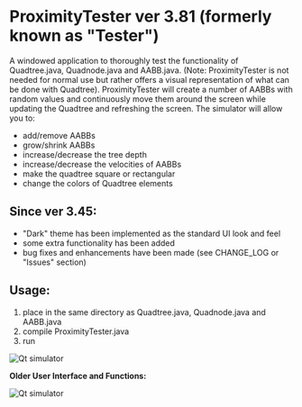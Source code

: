 # ProximityTester ver 3.81 (formerly known as "Tester")

A windowed application to thoroughly test the functionality of Quadtree.java, Quadnode.java and AABB.java. (Note: ProximityTester is not needed for normal use but rather offers a visual representation of what can be done with Quadtree). ProximityTester will create a number of AABBs with random values and continuously move them around the screen while updating the Quadtree and refreshing the screen. The simulator will allow you to:

- add/remove AABBs
- grow/shrink AABBs
- increase/decrease the tree depth
- increase/decrease the velocities of AABBs
- make the quadtree square or rectangular
- change the colors of Quadtree elements

## Since ver 3.45:
- "Dark" theme has been implemented as the standard UI look and feel
- some extra functionality has been added
- bug fixes and enhancements have been made (see CHANGE_LOG or "Issues" section)

## Usage:
1. place in the same directory as Quadtree.java, Quadnode.java and AABB.java
2. compile ProximityTester.java
3. run

![Qt simulator](https://github.com/digitalAJF/Images/blob/master/Quadtree/qt.png)

<b>Older User Interface and Functions:</b>

![Qt simulator](https://github.com/digitalAJF/Images/blob/master/Quadtree/ui_old.png)


